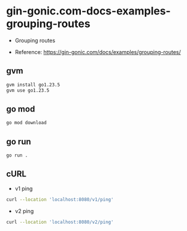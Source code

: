 # gin-gonic.com-docs-examples-grouping-routes

- Grouping routes

- Reference: https://gin-gonic.com/docs/examples/grouping-routes/

## gvm

```sh
gvm install go1.23.5
gvm use go1.23.5
```

## go mod

```sh
go mod download
```

## go run

```sh
go run .
```

## cURL

- v1 ping

```sh
curl --location 'localhost:8080/v1/ping'
```

- v2 ping

```sh
curl --location 'localhost:8080/v2/ping'
```
